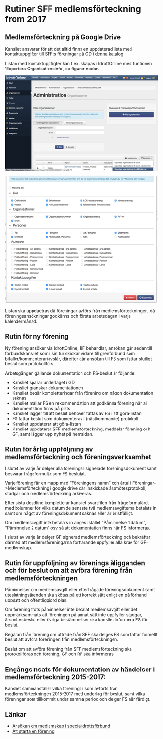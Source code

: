 # Rutiner SFF medlemsförteckning from 2017

## Medlemsförteckning på Google Drive

Kansliet ansvarar för att det alltid finns en uppdaterad lista med kontaktuppgifter till SFF:s föreningar på GD i [denna katalog](https://drive.google.com/drive/u/2/folders/1YkchsKlP6WNppPOP6Ho69oRH1ITTREJH)

Listan med kontaktuppfigter kan t.ex. skapas i IdrottOnline med funtionen 'Exportera Organisationsinfo', se figurer nedan.

![io_exportera_foreningar](./media/io_exportera_foreningar.png "io exportera foreningar")

![io_exportera_foreningar_steg2](./media/io_exportera_foreningar2.png "io exportera foreningar steg 2")

Listan ska uppdaetras då föreningar avförs från medlemsförteckningen, då föreningsansökningar godkänns och första arbetsdagen i varje kalendermånad.


## Rutin för ny förening

Ny förening ansöker via IdrottOnline, RF behandlar, ansökan går sedan till förbundskansliet som i sin tur skickar vidare till grenförbund som bifaller/kommenterar/avslår, därefter går ansökan till FS som fattar slutligt beslut som protokollförs.

Arbetsgången gällande dokumentation och FS-beslut är följande:

* Kansliet sparar underlaget i GD
* Kansliet granskar dokumentationen
* Kansliet begär kompletteringar från förening om någon dokumentation saknas
* Kansliet mailar FS en rekommendation att godkänna förening när all dokumentation finns på plats
* Kansliet lägger till att beslut behöver fattas av FS i att göra-listan
* FS fattar beslut som dokumenteras i (nästkommande) protokoll
* Kansliet uppdaterar att göra-listan
* Kansliet uppdaterar SFF medlemsförteckning, meddelar förening och GF, samt lägger upp nyhet på hemsidan.


## Rutin för årlig uppföljning av medlemsförteckning och föreningsverksamhet

I slutet av varje år delger alla föreningar signerade föreningsdokument samt besvarar frågeformulär som FS beslutat.

Varje förening får en mapp med “Föreningens namn” och årtal i Föreningar->Medlemsförteckning i google drive där inskickade årsmötesprotokoll, stadgar och medlemsförteckning arkiveras.

Efter sista deadline kompletterar kansliet svarsfilen från frågeformuläret med kolumner för vilka datum de senaste två medlemsavgifterna betalats in samt om något av föreningsdokument saknas eller är bristfälligt.

Om medlemsavgift inte betalats in anges istället “Påminnelse 1 datum”, “Påminnelse 2 datum” osv så att dokumentation finns när FS informeras.

I slutet av varje år delger GF signerad medlemsförteckning och bekräftar därmed att medlemsföreningarna fortfarande uppfyller alla krav för GF-medlemskap.


## Rutin för uppföljning av förenings åligganden och för beslut om att avföra förening från medlemsförteckningen
Påminnelser om medlemsavgift eller efterfrågade föreningsdokument samt uteslutningsärenden ska skötas på ett korrekt sätt enligt en på förhand uppsatt och offentliggjord plan.

Om förening trots påminnelser inte betalat medlemsavgift eller det uppmärksammats att föreningen på annat sätt inte uppfyller stadgar, årsmötesbeslut eller övriga bestämmelser ska kansliet informera FS för beslut.

Begäran från förening om utträde från SFF ska delges FS som fattar formellt beslut att avföra föreningen från medlemsförteckningen.

Beslut om att avföra förening från SFF medlemsförteckning ska protokollföras och förening, GF och RF ska informeras.


## Engångsinsats för dokumentation av händelser i medlemsförteckning 2015-2017:

Kansliet sammanställer vilka föreningar som avförts från medlemsförteckningen 2015-2017 med underlag för beslut, samt vilka föreningar som tillkommit under samma period och delger FS när färdigt.


## Länkar

* [Ansökan om medlemskap i specialidrottsförbund](http://www.svenskidrott.se/bildaidrottsforening/ansokanommedlemskapisf/)
* [Att starta en förening](http://www.frisbeesport.se/foreningar/attstartaenforening/)





